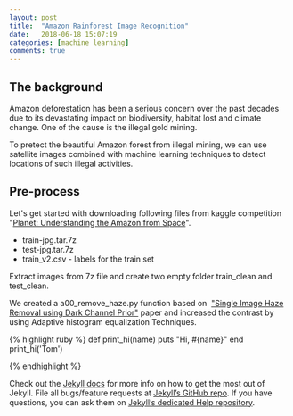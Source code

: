 ```yaml
---
layout: post
title:  "Amazon Rainforest Image Recognition"
date:   2018-06-18 15:07:19
categories: [machine learning]
comments: true
---
```

## The background

Amazon deforestation has been a serious concern over the past decades due to its devastating impact on biodiversity, habitat lost and climate change. One of the cause is the illegal gold mining. 



To pretect the beautiful Amazon forest from illegal mining, we can use satellite images combined with machine learning techniques to detect locations of such illegal activities. 



## Pre-process

Let's get started with downloading following files from kaggle competition  "[Planet: Understanding the Amazon from Space](https://www.kaggle.com/c/planet-understanding-the-amazon-from-space)". 

- train-jpg.tar.7z  
- test-jpg.tar.7z 
- train_v2.csv       -   labels for the train set

Extract images from 7z file and create two empty folder train_clean and test_clean.

We created a a00_remove_haze.py function based on  ["Single Image Haze Removal using Dark Channel Prior"](https://www.robots.ox.ac.uk/~vgg/rg/papers/hazeremoval.pdf) paper and increased the contrast by using Adaptive histogram equalization Techniques.



{% highlight ruby %}
def print_hi(name)
  puts "Hi, #{name}"
end
print_hi('Tom')

{% endhighlight %}

Check out the [Jekyll docs][jekyll] for more info on how to get the most out of Jekyll. File all bugs/feature requests at [Jekyll’s GitHub repo][jekyll-gh]. If you have questions, you can ask them on [Jekyll’s dedicated Help repository][jekyll-help].

[jekyll]:      http://jekyllrb.com
[jekyll-gh]:   https://github.com/jekyll/jekyll
[jekyll-help]: https://github.com/jekyll/jekyll-help
